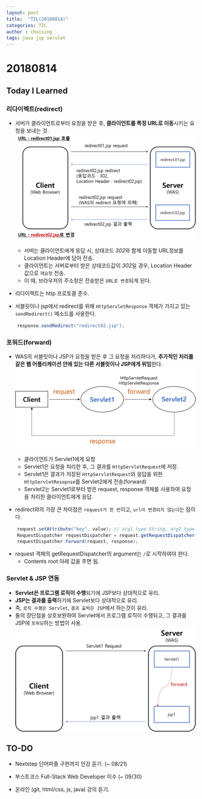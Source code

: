 ```yaml
---
layout: post
title:  "TIL(20180814)"
categories: TIL
author : choising
tags: java jsp servlet
---
```


# 20180814
## Today I Learned

### 리다이렉트(redirect)

- 서버가 클라이언트로부터 요청을 받은 후, **클라이언트를 특정 URL로 이동**시키는 요청을 보내는 것.
    ![redirect](https://github.com/Oraindrop/oraindrop.github.io/blob/master/assets/_img/redirect.png?raw=true)
    - 서버는 클라이언트에게 응답 시, 상태코드 *302*와 함께 이동할 URL정보를 Location Header에 담아 전송.
    - 클라이언트는 서버로부터 받은 상태코드값이 *302*일 경우, Location Header 값으로 `재요청` 전송.
    - 이 때, 브라우저의 주소창은 전송받은 `URL로 변경`되게 된다.

- 리다이렉트는 http 프로토콜 준수.
- 서블릿이나 jsp에서 redirect를 위해 `HttpServletResponse` 객체가 가지고 있는 `sendRedirect()` 메소드를 사용한다.
```java
	response.sendRedirect("redirect02.jsp");
```

### 포워드(forward)

- WAS의 서블릿이나 JSP가 요청을 받은 후 그 요청을 처리하다가, **추가적인 처리를 같은 웹 어플리케이션 안에 있는 다른 서블릿이나 JSP에게 위임**한다.
    ![forward](https://github.com/Oraindrop/oraindrop.github.io/blob/master/assets/_img/forward.png?raw=true)
    - 클라이언트가 Servlet1에게 요청
    - Servlet1은 요청을 처리한 후, 그 결과를 `HttpServletRequest`에 저장.
    - Servlet1은 결과가 저장된 `HttpServletRequest`와 응답을 위한 `HttpServletResopnse`를 Servlet2에게 전송(forward)
    - Servlet2는 Servlet1로부터 받은 request, response 객체를 사용하여 요청을 처리한 클라이언트에게 응답.
    
- redirect와의 가장 큰 차이점은 `request가 한 번`이고, `url이 변경되지 않는다`는 점이다.
```java 
    request.setAttribute("key", value); // arg1 type String, arg2 type Object
    RequestDispatcher requestDispatcher = request.getRequestDispatcher("/servlet2");
    requestDispatcher.forward(request, response);
```
- request 객체의 getRequestDispatcher의 argument는 `/`로 시작하여야 한다.
    - Contents root 아래 값을 주면 됨.

### Servlet & JSP 연동

- **Servlet은 프로그램 로직이 수행**되기에 JSP보다 상대적으로 유리. 
- **JSP는 결과를 출력**하기에 Servlet보다 상대적으로 유리.
- 즉, `로직 수행은 Servlet`, `결과 출력은 JSP`에서 하는것이 유리.
- 둘의 장단점을 상호보완하여 Servlet에서 프로그램 로직이 수행되고, 그 결과를 JSP에 `포워딩`하는 방법이 사용.
![forward2](https://github.com/Oraindrop/oraindrop.github.io/blob/master/assets/_img/forward2.png?raw=true)


## TO-DO
- Nextstep 단어퍼즐 구현까지 인강 듣기. (~ 08/21)

- 부스트코스 Full-Stack Web Developer 이수 (~ 09/30)

- 온라인 (git, html/css, js, java) 강의 듣기.